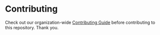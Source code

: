 # Contributing

Check out our organization-wide [Contributing Guide](https://github.com/orbitdb/welcome/blob/master/contributing.md) before contributing to this repository. Thank you.

